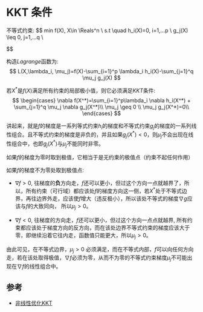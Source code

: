 # KKT 条件

不等式约束:
$$
min f(X), X\in \Reals^n \\
s.t \quad  h_i(X)=0, i=1,...p \\
g_j(X) \leq 0, j=1,...q \\

$$

构造$Lagrange$函数为:
$$
L(X,\lambda_i, \mu_j)=f(X)-\sum_{i=1}^p \lambda_i h_i(X)-\sum_{j=1}^q \mu_j g_j(X)
$$

若$X^*$是$f(X)$满足所有约束的局部极小值，则它必须满足$KKT$条件:
$$
\begin{cases}
\nabla f(X^*)=\sum_{i=1}^p\lambda_i \nabla h_i(X^*) + \sum_{j=1}^q \mu_j \nabla g_j(X^*)\\
\mu_j \geq 0 \\ 
\mu_j g_j(X^*)=0\\
\end{cases}
$$

讲起来，就是$f$的梯度是一系列等式约束$h_i$的梯度和不等式约束$g_j$的梯度的一系列线性组合。且不等式约束的梯度是非负的，并且如果$g_j(X^*)<0$，则$\mu_j$不会出现在线性组合中，也即$g_j(X^*)$与$\mu_j$不能同时非零。

如果$f$的梯度为零时取到极值，它相当于是无约束的极值点（约束不起任何作用）

如果$f$的梯度不为零处取到极值点:

- $\nabla f > 0$, 往梯度的**负**方向走，$f$还可以更小，但过这个方向一点就越界了，所以，所有约束（可行域）都应该处$f$的梯度方向这一侧，若$X^*$处于不等式边界，再往边界外走，应该使$f$增大（违反极小），所以该处不等式的梯度$\nabla g$应该与$f$的大致同向， 所以$\mu_j>0$。

- $\nabla f < 0$, 往梯度的方向走，$f$还可以更小，但过这个方向一点点就越界, 所有约束都应该处于梯度方向的反方向，而在该处边界不等式约束的梯度应该大于零，即继续沿着它往内走，函数值只能更大，所以$\mu_j>0$。

由此可见，在不等式边界，$\mu_j>0$ 必须满足，而在不等式内部，$f$可以向任何方向走，若在该处取得极值，$\nabla f$必须为零，从而不为零的不等式约束梯度$\mu_j$不可能出现在$\nabla f$的线性组合中。



## 参考
- [非线性优化KKT](https://www.zhihu.com/question/23311674/answer/235256926)
